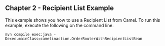 Chapter 2 - Recipient List Example
----------------

This example shows you how to use a Recipient List from Camel. 
To run this example, execute the following on the command line:

    mvn compile exec:java -Dexec.mainClass=camelinaction.OrderRouterWithRecipientListBean

